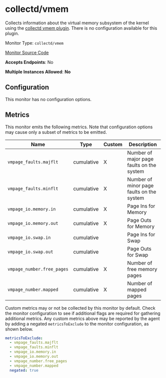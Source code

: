 <!--- GENERATED BY gomplate from scripts/docs/monitor-page.md.tmpl --->

# collectd/vmem

 Collects information about the virtual memory
subsystem of the kernel using the [collectd vmem
plugin](https://collectd.org/wiki/index.php/Plugin:vmem).  There is no
configuration available for this plugin.


Monitor Type: `collectd/vmem`

[Monitor Source Code](https://github.com/signalfx/signalfx-agent/tree/master/internal/monitors/collectd/vmem)

**Accepts Endpoints**: No

**Multiple Instances Allowed**: **No**

## Configuration

This monitor has no configuration options.


## Metrics

This monitor emits the following metrics.  Note that configuration options may
cause only a subset of metrics to be emitted.

| Name | Type | Custom | Description |
| ---  | ---  | ---    | ---         |
| `vmpage_faults.majflt` | cumulative | X | Number of major page faults on the system |
| `vmpage_faults.minflt` | cumulative | X | Number of minor page faults on the system |
| `vmpage_io.memory.in` | cumulative | X | Page Ins for Memory |
| `vmpage_io.memory.out` | cumulative | X | Page Outs for Memory |
| `vmpage_io.swap.in` | cumulative |  | Page Ins for Swap |
| `vmpage_io.swap.out` | cumulative |  | Page Outs for Swap |
| `vmpage_number.free_pages` | cumulative | X | Number of free memory pages |
| `vmpage_number.mapped` | cumulative | X | Number of mapped pages |

Custom metrics may or not be collected by this monitor by default. Check the monitor configuration to see if additional flags are required for gathering additional metrics.
Any custom metrics above may be reported by the agent by adding a negated `metricsToExclude` to the monitor configuration, as shown below.
```yaml 
metricsToExclude:
  - vmpage_faults.majflt
  - vmpage_faults.minflt
  - vmpage_io.memory.in
  - vmpage_io.memory.out
  - vmpage_number.free_pages
  - vmpage_number.mapped
  negated: true
```





